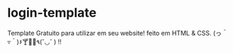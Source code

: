# login-template
Template Gratuito para utilizar em seu website! feito em HTML &amp; CSS. (っ＾▿＾)۶🍸🌟🍺٩(˘◡˘ ) !!
